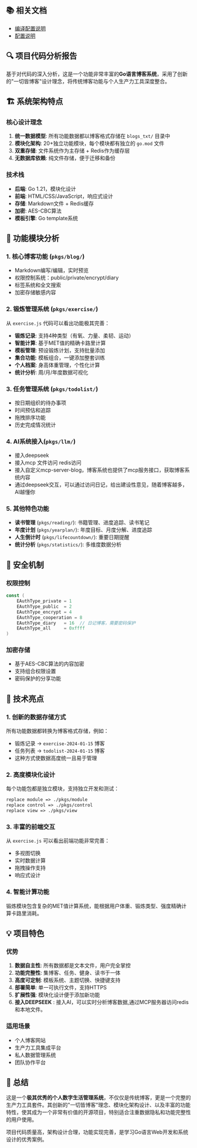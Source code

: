 
## 📚 相关文档

- [编译配置说明](BUILD_GUIDE.md)
- [配置说明](SYS_CONF_GUIDE.md)


## 🔍 项目代码分析报告

基于对代码的深入分析，这是一个功能非常丰富的**Go语言博客系统**，采用了创新的"一切皆博客"设计理念，将传统博客功能与个人生产力工具深度整合。

## 🏗️ 系统架构特点

### 核心设计理念
1. **统一数据模型**: 所有功能数据都以博客格式存储在 `blogs_txt/` 目录中
2. **模块化架构**: 20+独立功能模块，每个模块都有独立的 `go.mod` 文件
3. **双重存储**: 文件系统作为主存储 + Redis作为缓存层
4. **无数据库依赖**: 纯文件存储，便于迁移和备份

### 技术栈
- **后端**: Go 1.21，模块化设计
- **前端**: HTML/CSS/JavaScript，响应式设计  
- **存储**: Markdown文件 + Redis缓存
- **加密**: AES-CBC算法
- **模板引擎**: Go template系统

## 🎯 功能模块分析

### 1. 核心博客功能 (`pkgs/blog/`)
- Markdown编写/编辑，实时预览
- 权限控制系统：public/private/encrypt/diary
- 标签系统和全文搜索
- 加密存储敏感内容

### 2. 锻炼管理系统 (`pkgs/exercise/`)
从 `exercise.js` 代码可以看出功能极其完善：
- **锻炼记录**: 支持4种类型（有氧、力量、柔韧、运动）
- **智能计算**: 基于MET值的精确卡路里计算
- **模板管理**: 预设锻炼计划，支持批量添加
- **集合功能**: 模板组合，一键添加整套训练
- **个人档案**: 身高体重管理，个性化计算
- **统计分析**: 周/月/年度数据可视化

### 3. 任务管理系统 (`pkgs/todolist/`)
- 按日期组织的待办事项
- 时间预估和追踪
- 拖拽排序功能
- 历史完成情况统计

### 4. AI系统接入(`pkgs/llm/`)
- 接入deepseek
- 接入mcp 文件访问 redis访问
- 接入自定义mcp-server-blog，博客系统也提供了mcp服务接口，获取博客系统内容
- 通过deepseek交互，可以通过访问日记，给出建设性意见，随着博客越多，AI越懂你

### 5. 其他特色功能
- **读书管理** (`pkgs/reading/`): 书籍管理、进度追踪、读书笔记
- **年度计划** (`pkgs/yearplan/`): 年度目标、月度分解、进度追踪
- **人生倒计时** (`pkgs/lifecountdown/`): 重要日期提醒
- **统计分析** (`pkgs/statistics/`): 多维度数据分析

## 🔐 安全机制

### 权限控制
```12:15:pkgs/module/module.go
const (
	EAuthType_private = 1
	EAuthType_public  = 2
	EAuthType_encrypt = 4
	EAuthType_cooperation = 8
	EAuthType_diary   = 16  // 日记博客，需要密码保护
	EAuthType_all     = 0xffff
)
```

### 加密存储
- 基于AES-CBC算法的内容加密
- 支持组合权限设置
- 密码保护的分享功能

## 🌟 技术亮点

### 1. 创新的数据存储方式
所有功能数据都转换为博客格式存储，例如：
- 锻炼记录 → `exercise-2024-01-15` 博客
- 任务列表 → `todolist-2024-01-15` 博客
- 这种方式使数据高度统一且易于管理

### 2. 高度模块化设计
每个功能包都是独立模块，支持独立开发和测试：
```12:15:go.mod
replace module => ./pkgs/module
replace control => ./pkgs/control
replace view => ./pkgs/view
```

### 3. 丰富的前端交互
从 `exercise.js` 可以看出前端功能非常完善：
- 多视图切换
- 实时数据计算
- 拖拽操作支持
- 响应式设计

### 4. 智能计算功能
锻炼模块包含复杂的MET值计算系统，能根据用户体重、锻炼类型、强度精确计算卡路里消耗。

## 💡 项目特色

### 优势
1. **数据自主性**: 所有数据都是文本文件，用户完全掌控
2. **功能完整性**: 集博客、任务、健身、读书于一体
3. **高度可定制**: 模板系统、主题切换、快捷键支持
4. **部署简单**: 单一可执行文件，支持HTTPS
5. **扩展性强**: 模块化设计便于添加新功能
6. **接入DEEPSEEK** : 接入AI，可以实时分析博客数据,通过MCP服务器访问redis和本地文件。

### 适用场景
- 个人博客网站
- 生产力工具集成平台
- 私人数据管理系统
- 团队协作平台

## 🚀 总结

这是一个**极其优秀的个人数字生活管理系统**，不仅仅是传统博客，更是一个完整的生产力工具套件。其创新的"一切皆博客"理念、模块化架构设计、以及丰富的功能特性，使其成为一个非常有价值的开源项目，特别适合注重数据隐私和功能完整性的用户使用。

项目代码质量高，架构设计合理，功能实现完善，是学习Go语言Web开发和系统设计的优秀案例。